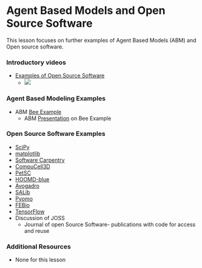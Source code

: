 # **Agent Based Models and Open Source Software**
This lesson focuses on further examples of Agent Based Models (ABM) and Open source software.

### **Introductory videos**
 * [Examples of Open Source Software](https://www.youtube.com/watch?v=60tMapC53Sw&feature=emb_title&ab_channel=AshleeN.FordVersypt)
    * [![](http://img.youtube.com/vi/60tMapC53Sw/0.jpg)](http://www.youtube.com/watch?v=60tMapC53Sw "")

### **Agent Based Modeling Examples**
  * ABM [Bee Example](https://github.com/ashleefv/BeeNestABM)
    * ABM [Presentation](https://github.com/ashleefv/ApplNumComp/blob/master/AIChE%20Bee%20pres%20ANFV.pdf) on Bee Example
    
### **Open Source Software Examples**
* [SciPy](https://scipy.org/)
* [matplotlib](https://matplotlib.org/)
* [Software Carpentry](https://github.com/swcarpentry)
* [CompuCell3D](https://compucell3d.org/)
* [PetSC](https://www.mcs.anl.gov/petsc/)
* [HOOMD-blue](http://glotzerlab.engin.umich.edu/hoomd-blue/)
* [Avogadro](http://avogadro.cc/)
* [SALib](https://joss.theoj.org/papers/10.21105/joss.00097)
* [Pyomo](http://www.pyomo.org/)
* [FEBio](https://febio.org/)
* [TensorFlow](https://www.tensorflow.org/)
* Discussion of JOSS
  * Journal of open Source Software- publications with code for access and reuse
### **Additional Resources**
* None for this lesson
